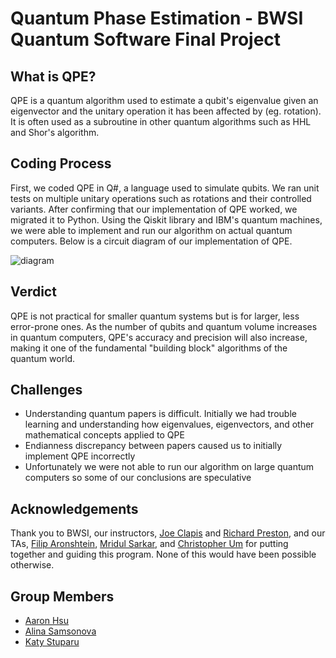 # Quantum Phase Estimation - BWSI Quantum Software Final Project

## What is QPE?
QPE is a quantum algorithm used to estimate a qubit's eigenvalue given an eigenvector and the unitary operation it has been affected by (eg. rotation). It is often used as a subroutine in other quantum algorithms such as HHL and Shor's algorithm.

## Coding Process
First, we coded QPE in Q#, a language used to simulate qubits. We ran unit tests on multiple unitary operations such as rotations and their controlled variants. After confirming that our implementation of QPE worked, we migrated it to Python. Using the Qiskit library and IBM's quantum machines, we were able to implement and run our algorithm on actual quantum computers. Below is a circuit diagram of our implementation of QPE.

![diagram](https://github.com/chicknmilk/Quantum-Phase-Estimation/blob/main/circuit_diagram.jpg)

## Verdict
QPE is not practical for smaller quantum systems but is for larger, less error-prone ones. As the number of qubits and quantum volume increases in quantum computers, QPE's accuracy and precision will also increase, making it one of the fundamental "building block" algorithms of the quantum world.

## Challenges
- Understanding quantum papers is difficult. Initially we had trouble learning and understanding how eigenvalues, eigenvectors, and other mathematical concepts applied to QPE
- Endianness discrepancy between papers caused us to initially implement QPE incorrectly
- Unfortunately we were not able to run our algorithm on large quantum computers so some of our conclusions are speculative

## Acknowledgements
Thank you to BWSI, our instructors, [Joe Clapis](https://github.com/jclapis) and [Richard Preston](https://github.com/rhpreston), and our TAs, [Filip Aronshtein](https://github.com/fil-a), [Mridul Sarkar](https://github.com/mertall), and [Christopher Um](https://github.com/rabbit-hole-q) for putting together and guiding this program. None of this would have been possible otherwise.

## Group Members
- [Aaron Hsu](https://github.com/chicknmilk)
- [Alina Samsonova](https://github.com/alinasam22)
- [Katy Stuparu](https://github.com/kastuparu)
